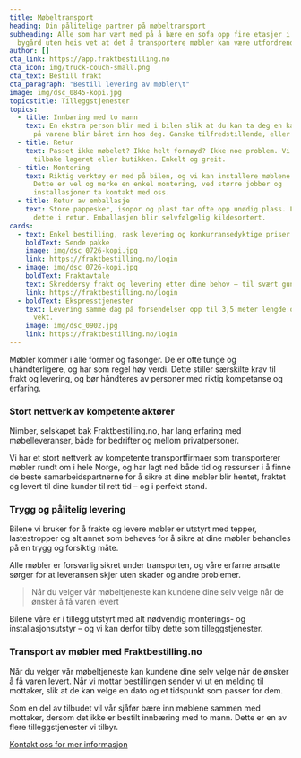 ```yaml
---
title: Møbeltransport
heading: Din pålitelige partner på møbeltransport
subheading: Alle som har vært med på å bære en sofa opp fire etasjer i en gammel
  bygård uten heis vet at det å transportere møbler kan være utfordrende.
author: []
cta_link: https://app.fraktbestilling.no
cta_icon: img/truck-couch-small.png
cta_text: Bestill frakt
cta_paragraph: "Bestill levering av møbler\t"
image: img/dsc_0845-kopi.jpg
topicstitle: Tilleggstjenester
topics:
  - title: Innbæring med to mann
    text: En ekstra person blir med i bilen slik at du kan ta deg en kaffekopp og se
      på varene blir båret inn hos deg. Ganske tilfredstillende, eller hva?
  - title: Retur
    text: Passet ikke møbelet? Ikke helt fornøyd? Ikke noe problem. Vi tar det med
      tilbake lageret eller butikken. Enkelt og greit.
  - title: Montering
    text: Riktig verktøy er med på bilen, og vi kan installere møblene for deg.
      Dette er vel og merke en enkel montering, ved større jobber og
      installasjoner ta kontakt med oss.
  - title: Retur av emballasje
    text: Store pappesker, isopor og plast tar ofte opp unødig plass. La oss ta med
      dette i retur. Emballasjen blir selvfølgelig kildesortert.
cards:
  - text: Enkel bestilling, rask levering og konkurransedyktige priser.
    boldText: Sende pakke
    image: img/dsc_0726-kopi.jpg
    link: https://fraktbestilling.no/login
  - image: img/dsc_0726-kopi.jpg
    boldText: Fraktavtale
    text: Skreddersy frakt og levering etter dine behov – til svært gunstige priser.
    link: https://fraktbestilling.no/login
  - boldText: Ekspresstjenester
    text: Levering samme dag på forsendelser opp til 3,5 meter lengde og ett tonn i
      vekt.
    image: img/dsc_0902.jpg
    link: https://fraktbestilling.no/login
---
```

Møbler kommer i alle former og fasonger. De er ofte tunge og uhåndterligere, og har som regel høy verdi. Dette stiller særskilte krav til frakt og levering, og bør håndteres av personer med riktig kompetanse og erfaring.

### Stort nettverk av kompetente aktører

Nimber, selskapet bak Fraktbestilling.no, har lang erfaring med møbelleveranser, både for bedrifter og mellom privatpersoner. 

Vi har et stort nettverk av kompetente transportfirmaer som transporterer møbler rundt om i hele Norge, og har lagt ned både tid og ressurser i å finne de beste samarbeidspartnerne for å sikre at dine møbler blir hentet, fraktet og levert til dine kunder til rett tid – og i perfekt stand.

### Trygg og pålitelig levering

Bilene vi bruker for å frakte og levere møbler er utstyrt med tepper, lastestropper og alt annet som behøves for å sikre at dine møbler behandles på en trygg og forsiktig måte.

Alle møbler er forsvarlig sikret under transporten, og våre erfarne ansatte sørger for at leveransen skjer uten skader og andre problemer.

> Når du velger vår møbeltjeneste kan kundene dine selv velge når de ønsker å få varen levert

Bilene våre er i tillegg utstyrt med alt nødvendig monterings- og installasjonsutstyr – og vi kan derfor tilby dette som tilleggstjenester.

### Transport av møbler med Fraktbestilling.no

Når du velger vår møbeltjeneste kan kundene dine selv velge når de ønsker å få varen levert. Når vi mottar bestillingen sender vi ut en melding til mottaker, slik at de kan velge en dato og et tidspunkt som passer for dem.

Som en del av tilbudet vil vår sjåfør bære inn møblene sammen med mottaker, dersom det ikke er bestilt innbæring med to mann. Dette er en av flere tilleggstjenester vi tilbyr.

[Kontakt oss for mer informasjon](www.test.no)